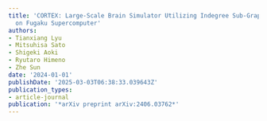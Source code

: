 ```yaml
---
title: 'CORTEX: Large-Scale Brain Simulator Utilizing Indegree Sub-Graph Decomposition
  on Fugaku Supercomputer'
authors:
- Tianxiang Lyu
- Mitsuhisa Sato
- Shigeki Aoki
- Ryutaro Himeno
- Zhe Sun
date: '2024-01-01'
publishDate: '2025-03-03T06:38:33.039643Z'
publication_types:
- article-journal
publication: '*arXiv preprint arXiv:2406.03762*'
---
```

